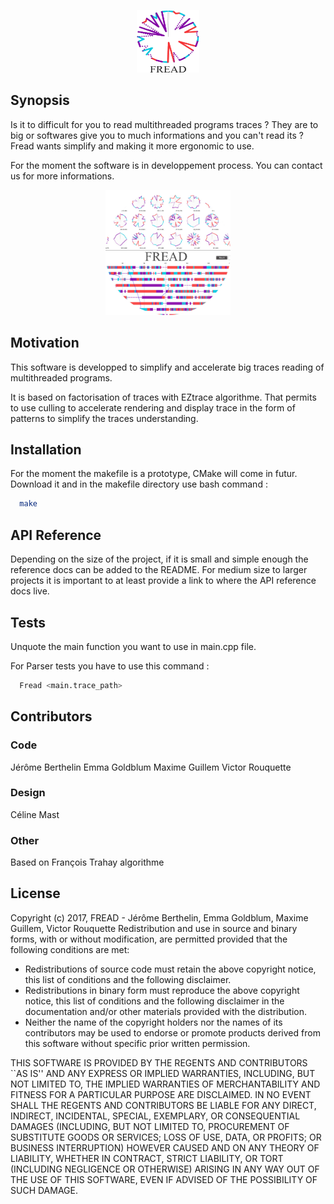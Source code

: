 <p align="center">
  <img src="https://raw.githubusercontent.com/Terag/FREAD/master/Doc/logo%20FREAD.png" alt="Fread Logo" height="100" width="100">
</p>

## Synopsis

Is it to difficult for you to read multithreaded programs traces ? They are to big or softwares give you to much informations and you can't read its ? Fread wants simplify and making it more ergonomic to use.

For the moment the software is in developpement process. You can contact us for more informations.

<p align="center">
  <img src="https://raw.githubusercontent.com/Terag/FREAD/master/Doc/visuel%20couv.png" alt="Fread Visual" height="200" width="200">
</p>

## Motivation

This software is developped to simplify and accelerate big traces reading of multithreaded programs.

It is based on factorisation of traces with EZtrace algorithme. 
That permits to use culling to accelerate rendering and display trace in the form of patterns to simplify the traces understanding.

## Installation

For the moment the makefile is a prototype, CMake will come in futur.
Download it and in the makefile directory use bash command :

~~~ sh
  make
~~~

## API Reference

Depending on the size of the project, if it is small and simple enough the reference docs can be added to the README. For medium size to larger projects it is important to at least provide a link to where the API reference docs live.

## Tests

Unquote the main function you want to use in main.cpp file.

For Parser tests you have to use this command :

~~~ sh
  Fread <main.trace_path>
~~~

## Contributors

### Code
  Jérôme Berthelin
  Emma Goldblum
  Maxime Guillem
  Victor Rouquette
### Design
  Céline Mast
### Other
  Based on François Trahay algorithme

## License

Copyright (c) 2017, FREAD - Jérôme Berthelin, Emma Goldblum, Maxime Guillem, Victor Rouquette
Redistribution and use in source and binary forms, with or without
modification, are permitted provided that the following conditions are met:

* Redistributions of source code must retain the above copyright
  notice, this list of conditions and the following disclaimer.
* Redistributions in binary form must reproduce the above copyright
  notice, this list of conditions and the following disclaimer in the
  documentation and/or other materials provided with the distribution.
* Neither the name of the copyright holders nor the names of its contributors 
  may be used to endorse or promote products derived from this software without
  specific prior written permission.

THIS SOFTWARE IS PROVIDED BY THE REGENTS AND CONTRIBUTORS \`\`AS IS\'\' AND ANY
EXPRESS OR IMPLIED WARRANTIES, INCLUDING, BUT NOT LIMITED TO, THE IMPLIED
WARRANTIES OF MERCHANTABILITY AND FITNESS FOR A PARTICULAR PURPOSE ARE
DISCLAIMED. IN NO EVENT SHALL THE REGENTS AND CONTRIBUTORS BE LIABLE FOR ANY
DIRECT, INDIRECT, INCIDENTAL, SPECIAL, EXEMPLARY, OR CONSEQUENTIAL DAMAGES
(INCLUDING, BUT NOT LIMITED TO, PROCUREMENT OF SUBSTITUTE GOODS OR SERVICES;
LOSS OF USE, DATA, OR PROFITS; OR BUSINESS INTERRUPTION) HOWEVER CAUSED AND
ON ANY THEORY OF LIABILITY, WHETHER IN CONTRACT, STRICT LIABILITY, OR TORT
(INCLUDING NEGLIGENCE OR OTHERWISE) ARISING IN ANY WAY OUT OF THE USE OF THIS
SOFTWARE, EVEN IF ADVISED OF THE POSSIBILITY OF SUCH DAMAGE.
